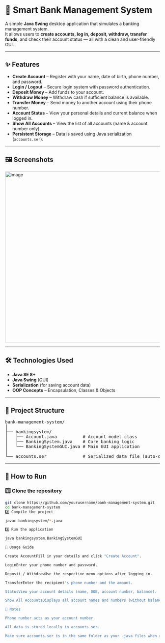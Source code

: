# 🏦 Smart Bank Management System

A simple **Java Swing** desktop application that simulates a banking management system.  
It allows users to **create accounts, log in, deposit, withdraw, transfer funds**, and check their account status — all with a clean and user-friendly GUI.

---

## ✨ Features

- **Create Account** – Register with your name, date of birth, phone number, and password.
- **Login / Logout** – Secure login system with password authentication.
- **Deposit Money** – Add funds to your account.
- **Withdraw Money** – Withdraw cash if sufficient balance is available.
- **Transfer Money** – Send money to another account using their phone number.
- **Account Status** – View your personal details and current balance when logged in.
- **Show All Accounts** – View the list of all accounts (name & account number only).
- **Persistent Storage** – Data is saved using Java serialization (`accounts.ser`).

---

## 🖼 Screenshots

<img width="808" height="557" alt="image" src="https://github.com/user-attachments/assets/3042269f-1cf6-4dfa-b1ff-fbc55858b56a" />

---

## 🛠️ Technologies Used

- **Java SE 8+**
- **Java Swing** (GUI)
- **Serialization** (for saving account data)
- **OOP Concepts** – Encapsulation, Classes & Objects

---

## 📂 Project Structure

<pre>
bank-management-system/
│
├── bankingsystem/
│   ├── Account.java          # Account model class
│   ├── BankingSystem.java    # Core banking logic
│   └── BankingSystemGUI.java # Main GUI application
│
└── accounts.ser              # Serialized data file (auto-created after first run)
</pre>

---

## 🚀 How to Run

### 1️⃣ Clone the repository
```bash
git clone https://github.com/yourusername/bank-management-system.git
cd bank-management-system
2️⃣ Compile the project

javac bankingsystem/*.java

3️⃣ Run the application

java bankingsystem.BankingSystemGUI

📖 Usage Guide

Create AccountFill in your details and click "Create Account".

LoginEnter your phone number and password.

Deposit / WithdrawUse the respective menu options after logging in.

TransferEnter the recipient's phone number and the amount.

StatusView your account details (name, DOB, account number, balance).

Show All AccountsDisplays all account names and numbers (without balances).

📌 Notes

Phone number acts as your account number.

All data is stored locally in accounts.ser.

Make sure accounts.ser is in the same folder as your .java files when running the app again, so your data is preserved.